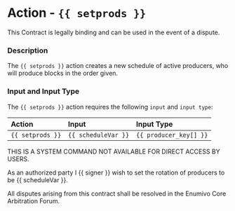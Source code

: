 # Action - `{{ setprods }}`

This Contract is legally binding and can be used in the event of a dispute. 

### Description

The `{{ setprods }}` action creates a new schedule of active producers, who will produce blocks in the order given.

### Input and Input Type

The `{{ setprods }}` action requires the following `input` and `input type`:

| Action | Input | Input Type |
|:--|:--|:--|
| `{{ setprods }}` | `{{ scheduleVar }}` | `{{ producer_key[] }}` |

THIS IS A SYSTEM COMMAND NOT AVAILABLE FOR DIRECT ACCESS BY USERS.


As an authorized party I {{ signer }} wish to set the rotation of producers to be {{ scheduleVar }}.

All disputes arising from this contract shall be resolved in the Enumivo Core Arbitration Forum. 
